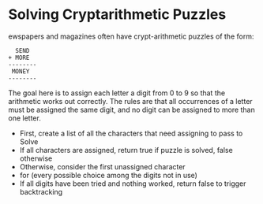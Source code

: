 # Solving Cryptarithmetic Puzzles
ewspapers and magazines often have crypt-arithmetic puzzles of the form:
```
  SEND
+ MORE
--------
 MONEY
--------
```
 The goal here is to assign each letter a digit from 0 to 9 so that the arithmetic works out correctly. The rules are that all occurrences of a letter must be assigned the same digit, and no digit can be assigned to more than one letter.

* First, create a list of all the characters that need assigning to pass to Solve
* If all characters are assigned, return true if puzzle is solved, false otherwise
* Otherwise, consider the first unassigned character
* for (every possible choice among the digits not in use)
* If all digits have been tried and nothing worked, return false to trigger backtracking
